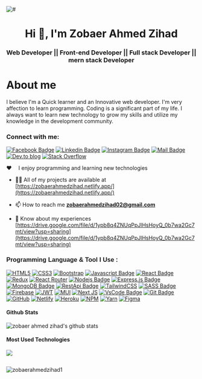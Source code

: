 
![#](https://i.ibb.co/jg89y5S/codding.png)

<h1 align="center">Hi 👋, I'm Zobaer Ahmed Zihad</h1>
<h3 align="center">Web Developer || Front-end Developer || Full stack Developer || mern stack Developer</h3></hr>

<h1> About me </h1>
I believe I'm a Quick learner and an Innovative web developer. I'm very affection to learn programming. Coding is a significant part of my life. I always want to learn new technology to grow my skills and utilize my knowledge in the development community.


<h3 align="left">Connect with me:</h3>
<p align="left">
</p>

[![Facebook Badge](https://img.shields.io/badge/Facebook-1877F2?style=for-the-badge&logo=facebook&logoColor=white)](https://www.facebook.com/zobaerahmedzihad)
[![Linkedin Badge](https://img.shields.io/badge/LinkedIn-0077B5?style=for-the-badge&logo=linkedin&logoColor=white)](https://www.linkedin.com/in/zobaer-ahmed-zihad/) [![Instagram Badge](https://img.shields.io/badge/Instagram-E4405F?style=for-the-badge&logo=instagram&logoColor=white)](https://www.instagram.com/zobaer_ahmed_zihad/) [![Mail Badge](https://img.shields.io/badge/Gmail-D14836?style=for-the-badge&logo=gmail&logoColor=white)](mailto:zobaerahmedzihad02@gmail.com) [![Dev.to blog](https://img.shields.io/badge/dev.to-0A0A0A?style=for-the-badge&logo=dev.to&logoColor=white)](https://dev.to/zobaerahmedzihad) [![Stack Overflow](https://img.shields.io/badge/-Stackoverflow-FE7A16?style=for-the-badge&logo=stack-overflow&logoColor=white)](https://stackoverflow.com/users/15355030/zobaer-ahmed-zihad?tab=profile)

:hearts: &emsp;I enjoy programming and learning new technologies <br/>
- 👨‍💻 All of my projects are available at [https://zobaerahmedzihad.netlify.app/](https://zobaerahmedzihad.netlify.app/)

- 📫 How to reach me **zobaerahmedzihad02@gmail.com**

- 📄 Know about my experiences [https://drive.google.com/file/d/1ypb8q4ZNUqPpJlHsHoyQ_0b7wa2Gc7mt/view?usp=sharing](https://drive.google.com/file/d/1ypb8q4ZNUqPpJlHsHoyQ_0b7wa2Gc7mt/view?usp=sharing)

#### <h3 style="font-family:'Poppins',sans-serif">Programming Language & Tool I Use :</h3>

[![HTML5](https://img.shields.io/badge/html5-%23E34F26.svg?style=for-the-badge&logo=html5&logoColor=white)](#) [![CSS3](https://img.shields.io/badge/css3-%231572B6.svg?style=for-the-badge&logo=css3&logoColor=white)](#) [![Bootstrap](https://img.shields.io/badge/bootstrap-%23563D7C.svg?style=for-the-badge&logo=bootstrap&logoColor=white)](#) [![Javascript Badge](https://img.shields.io/badge/-Javascript-F0DB4F?style=for-the-badge&labelColor=black&logo=javascript&logoColor=F0DB4F)](#) [![React Badge](https://img.shields.io/badge/-React-61DBFB?style=for-the-badge&labelColor=black&logo=react&logoColor=61DBFB)](#) [![Redux](https://img.shields.io/badge/redux-%23593d88.svg?style=for-the-badge&logo=redux&logoColor=white)](#) [![React Router](https://img.shields.io/badge/React_Router-CA4245?style=for-the-badge&logo=react-router&logoColor=white)](#) [![Nodejs Badge](https://img.shields.io/badge/-Nodejs-3C873A?style=for-the-badge&labelColor=black&logo=node.js&logoColor=3C873A)](#) [![Express.js Badge](https://img.shields.io/badge/Express.js-000000?style=for-the-badge&logo=express&logoColor=white)](#) [![MongoDB Badge](https://img.shields.io/badge/MongoDB-4EA94B?style=for-the-badge&logo=mongodb&logoColor=white)](#) [![RestApi Badge](https://img.shields.io/badge/-RestApi-e535ab?style=for-the-badge&labelColor=black&logo=node.js&logoColor=e535ab)](#) [![TailwindCSS](https://img.shields.io/badge/tailwindcss-%2338B2AC.svg?style=for-the-badge&logo=tailwind-css&logoColor=white)](#) [![SASS Badge](https://img.shields.io/badge/Sass-CC6699?style=for-the-badge&logo=sass&logoColor=white)](#) [![Firebase](https://img.shields.io/badge/Firebase-039BE5?style=for-the-badge&logo=Firebase&logoColor=white)](#) [![JWT](https://img.shields.io/badge/JWT-black?style=for-the-badge&logo=JSON%20web%20tokens)](#) [![MUI](https://img.shields.io/badge/MUI-%230081CB.svg?style=for-the-badge&logo=mui&logoColor=white)](#) [![Next JS](https://img.shields.io/badge/Next-black?style=for-the-badge&logo=next.js&logoColor=white)](#) [![VsCode Badge](https://img.shields.io/badge/-VSCode-1877F2?style=for-the-badge&labelColor=black&logo=visual%20studio&logoColor=1877F2)](#) [![Git Badge](https://img.shields.io/badge/-Git-F05032?style=for-the-badge&labelColor=black&logo=git&logoColor=F05032)](#) [![GitHub](https://img.shields.io/badge/github-%23121011.svg?style=for-the-badge&logo=github&logoColor=white)](#) [![Netlify](https://img.shields.io/badge/netlify-%23000000.svg?style=for-the-badge&logo=netlify&logoColor=#00C7B7)](#) [![Heroku](https://img.shields.io/badge/heroku-%23430098.svg?style=for-the-badge&logo=heroku&logoColor=white)](#) [![NPM](https://img.shields.io/badge/NPM-%23000000.svg?style=for-the-badge&logo=npm&logoColor=white)](#) [![Yarn](https://img.shields.io/badge/yarn-%232C8EBB.svg?style=for-the-badge&logo=yarn&logoColor=white)](#) [![Figma](https://img.shields.io/badge/figma-%23F24E1E.svg?style=for-the-badge&logo=figma&logoColor=white)](#)


#### Github Stats

![zobaer ahmed zihad's github stats](https://github-readme-stats.vercel.app/api?username=zobaerahmedzihad1&count_private=true&theme=tokyonight&hide=contribs,prs)

#### Most Used Technologies

<a href="https://github.com/tusharhow">
  <img align="center" src="https://github-readme-stats.vercel.app/api/top-langs/?username=zobaerahmedzihad1&theme=tokiyonight&hide_langs_below=0" />
</a>

<p align="left"> <a href="https://twitter.com/" target="blank"><img src="https://img.shields.io/twitter/follow/?logo=twitter&style=for-the-badge" alt="" /></a> </p>

<p><img align="center" src="https://github-readme-streak-stats.herokuapp.com/?user=zobaerahmedzihad1&" alt="zobaerahmedzihad1" /></p>


